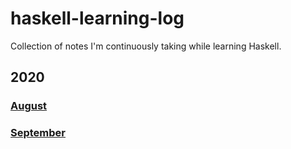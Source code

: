 # haskell-learning-log
Collection of notes I'm continuously taking while learning Haskell.

## 2020
### [August](https://github.com/Radicalautistt/haskell-learning-log/blob/master/2020/august.md)
### [September](https://github.com/Radicalautistt/haskell-learning-log/blob/master/2020/september.md)

